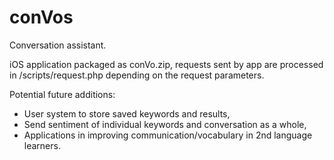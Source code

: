 # conVos
Conversation assistant.

iOS application packaged as conVo.zip, requests sent by app are processed in /scripts/request.php depending on the request parameters.

Potential future additions:
  - User system to store saved keywords and results,
  - Send sentiment of individual keywords and conversation as a whole,
  - Applications in improving communication/vocabulary in 2nd language learners.
